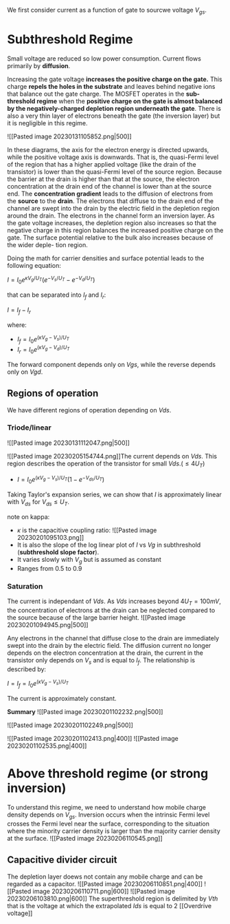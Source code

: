 We first consider current as a function of gate to sourcwe voltage $V_{gs}$.


# Subthreshold Regime
Small voltage are reduced so low power consumption. Current flows primarily by **diffusion**.

Increasing the gate voltage **increases the positive charge on the gate.** This charge **repels the holes in the substrate** and leaves behind negative ions that balance out the gate charge. The MOSFET operates in the **sub-threshold regime** when the **positive charge on the gate is almost balanced by the negatively-charged depletion region underneath the gate**. There is also a very thin layer of electrons beneath the gate (the inversion
layer) but it is negligible in this regime. 

![[Pasted image 20230131105852.png|500]]

In these diagrams, the axis for the electron energy is directed upwards, while the positive voltage axis is downwards. That is, the quasi-Fermi level of the region that has a higher applied voltage (like the drain of the transistor) is lower than the quasi-Fermi level of the source region. Because the barrier at the drain is higher than that at the source, the electron concentration at the drain end of the channel is lower than at the source end. The **concentration gradient** leads to the diffusion of electrons from the **source** to the **drain**. The electrons that diffuse to the drain end of the channel are swept into the drain by the electric field in the depletion region around the drain. The electrons in the channel form an inversion layer. As the gate voltage increases, the depletion region also increases so that the negative charge in this region balances the increased positive charge on the gate. The surface potential relative to the bulk also increases because of the wider deple-
tion region.

Doing the math for carrier densities and surface potential leads to the following equation:

$I =I_{0}e^{\kappa V_{g}/U_{T}}(e^{-V_{s}/U_{T}}-e^{-V_{d}/U_{T}})$

that can be separated into $I_{f}$ and $I_{r}$:

$I=I_{f}-I_{r}$

where:

- $I_{f}=I_{0}e^{(\kappa V_{g}-V_{s})/U_{T}}$
- $I_{r}=I_{0}e^{(\kappa V_{g}-V_{d})/U_{T}}$

The forward component depends only on $Vgs$, while the reverse depends only on $Vgd$. 

## Regions of operation
We have different regions of operation depending on $Vds$.

### Triode/linear
![[Pasted image 20230131112047.png|500]]

![[Pasted image 20230205154744.png]]The current depends on $Vds$. This region describes the operation of the transistor for small $Vds$.($\leq 4U_{T}$) 

-  $I = I_{0}e^{(\kappa V_{g}-V_{s})/U_{T}}(1-e^{-V_{ds}/U_{T}})$

Taking Taylor's expansion series, we can show that $I$ is approximately linear with $V_{ds}$ for $V_{ds}\leq U_{T}$.

note on kappa: 
- $\kappa$ is the capacitive coupling ratio:
![[Pasted image 20230201095103.png]]
- It is also the slope of the log linear plot of $I$ vs $Vg$ in subthreshold (**subthreshold slope factor**).
- It varies slowly with $V_{g}$ but is assumed as constant
- Ranges from $0.5$ to $0.9$





### Saturation
The current is independant of $Vds$. 
As $Vds$ increases beyond $4U_{T}=100mV$, the concentration of electrons at the drain can be neglected compared to the source because of the large barrier height.
![[Pasted image 20230201094945.png|500]]

Any electrons in the channel that diffuse close to the drain are immediately swept into the drain by the electric field. The diffusion current no longer depends on the electron concentration at the drain, the current in the transistor only depends on $V_{s}$ and is equal to $I_{f}$. The relationship is described by:

$I=I_{f}=I_{0}e^{(\kappa V_{g}-V_{s})/U_{T}}$

The current is approximately constant. 

**Summary**
![[Pasted image 20230201102232.png|500]]

![[Pasted image 20230201102249.png|500]]

![[Pasted image 20230201102413.png|400]]
![[Pasted image 20230201102535.png|400]]

# Above threshold regime (or strong inversion)

To understand this regime, we need to understand how mobile charge density depends on $V_{gs}$. 
Inversion occurs when the intrinsic Fermi level crosses the Fermi level near the surface, corresponding to the situation where the minority carrier density is larger than the majority carrier density at the surface.
![[Pasted image 20230206110545.png]]
## Capacitive divider circuit
The depletion layer doews not contain any mobile charge and can be regarded as a capacitor.
![[Pasted image 20230206110851.png|400]]
![[Pasted image 20230206110711.png|600]]
![[Pasted image 20230206103810.png|600]]
The superthreshold region is delimited by $Vth$ that is the voltage at which the extrapolated $Ids$ is equal to $2$
[[Overdrive voltage]]

